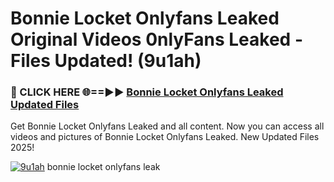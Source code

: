 # Bonnie Locket Onlyfans Leaked Original Videos 0nlyFans Leaked - Files Updated! (9u1ah)

<h3>🔴 CLICK HERE 🌐==►► <a href="https://tinyurl.com/3hn5wdd3" rel="nofollow">Bonnie Locket Onlyfans Leaked Updated Files</a></h3>

Get Bonnie Locket Onlyfans Leaked and all content. Now you can access all videos and pictures of Bonnie Locket Onlyfans Leaked. New Updated Files 2025!

[![9u1ah](https://i.imgur.com/4HnBqBT.gif)](https://tinyurl.com/3hn5wdd3)
bonnie locket onlyfans leak
